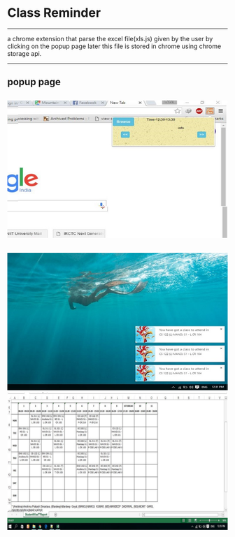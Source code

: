 # Class Reminder

---
a chrome extension that parse the excel file(xls.js) given by the user by clicking on the popup page later this
file is stored in chrome using chrome storage api.

---
popup page
---
![My image](Capture1.JPG)
---
![My image](Capture3.JPG)
![My image](Capture4.JPG)
---
